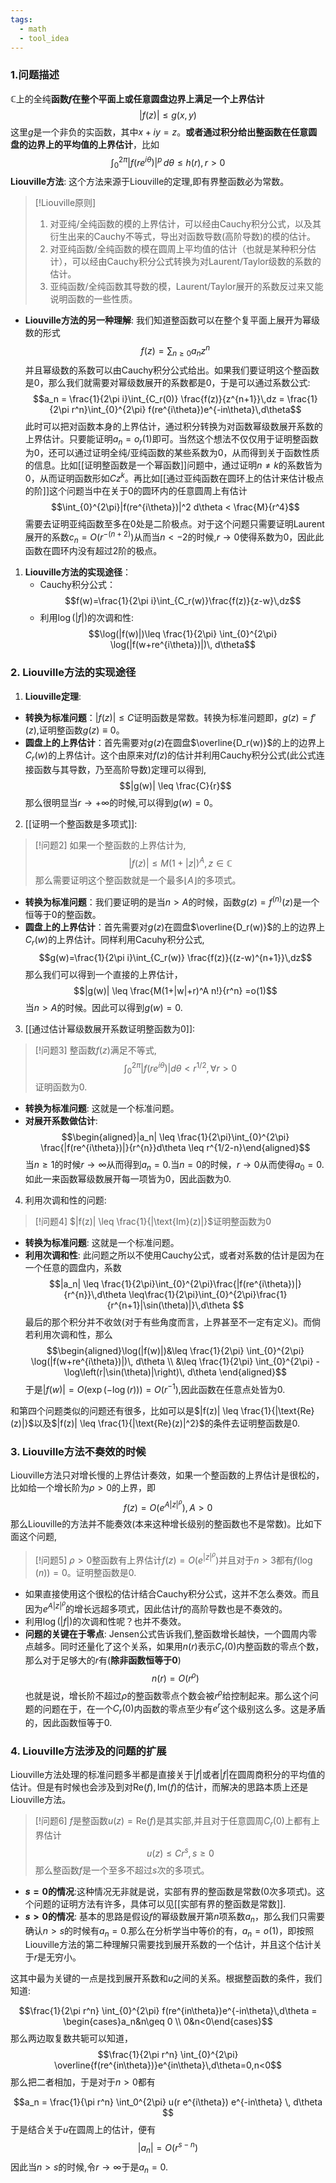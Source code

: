 ```yaml
---
tags:
  - math
  - tool_idea
---
```

### 1.问题描述

$\mathbb{C}$上的全纯**函数$f$在整个平面上或任意圆盘边界上满足一个上界估计**$$|f(z)|\leq g(x,y)$$这里$g$是一个非负的实函数，其中$x+iy =z$。**或者通过积分给出整函数在任意圆盘的边界上的平均值的上界估计**，比如$$\int_{0}^{2\pi} |f(re^{i\theta})|^p\,d\theta \leq h(r),r>0$$
**Liouville方法**: 这个方法来源于Liouville的定理,即有界整函数必为常数。

> [!Liouville原则]
> 1. 对亚纯/全纯函数的模的上界估计，可以经由Cauchy积分公式，以及其衍生出来的Cauchy不等式，导出对函数导数(高阶导数)的模的估计。
> 2. 对亚纯函数/全纯函数的模在圆周上平均值的估计（也就是某种积分估计），可以经由Cauchy积分公式转换为对Laurent/Taylor级数的系数的估计。
> 3. 亚纯函数/全纯函数其导数的模，Laurent/Taylor展开的系数反过来又能说明函数的一些性质。


* **Liouville方法的另一种理解**: 我们知道整函数可以在整个复平面上展开为幂级数的形式$$f(z) = \sum_{n\geq 0}a_nz^n$$并且幂级数的系数可以由Cauchy积分公式给出。如果我们要证明这个整函数是0，那么我们就需要对幂级数展开的系数都是0，于是可以通过系数公式:$$a_n = \frac{1}{2\pi i}\int_{C_r(0)} \frac{f(z)}{z^{n+1}}\,dz = \frac{1}{2\pi r^n}\int_{0}^{2\pi} f(re^{i\theta})e^{-in\theta}\,d\theta$$此时可以把对函数本身的上界估计，通过积分转换为对函数幂级数展开系数的上界估计。只要能证明$a_n = o_{r}(1)$即可。当然这个想法不仅仅用于证明整函数为0，还可以通过证明全纯/亚纯函数的某些系数为0，从而得到关于函数性质的信息。比如[[证明整函数是一个幂函数]]问题中，通过证明$n\neq k$的系数皆为0，从而证明函数形如$Cz^k$。再比如[[通过亚纯函数在圆环上的估计来估计极点的阶]]这个问题当中在关于$0$的圆环内的任意圆周上有估计$$\int_{0}^{2\pi}|f(re^{i\theta})|^2 d\theta < \frac{M}{r^4}$$需要去证明亚纯函数至多在0处是二阶极点。对于这个问题只需要证明Laurent展开的系数$c_n = O(r^{-(n+2)})$从而当$n<-2$的时候,$r\to 0$使得系数为0，因此此函数在圆环内没有超过2阶的极点。
1. **Liouville方法的实现途径**：
   * Cauchy积分公式：$$f(w)=\frac{1}{2\pi i}\int_{C_r(w)}\frac{f(z)}{z-w}\,dz$$
   * 利用$\log(|f|)$的次调和性: $$\log(|f(w)|)\leq \frac{1}{2\pi} \int_{0}^{2\pi} \log(|f(w+re^{i\theta})|)\, d\theta$$
### 2. Liouville方法的实现途径
1. **Liouville定理**:
* **转换为标准问题**：$|f(z)| \leq C$证明函数是常数。转换为标准问题即，$g(z)=f'(z)$,证明整函数$g(z) \equiv 0$。
* **圆盘上的上界估计**：首先需要对$g(z)$在圆盘$\overline{D_r(w)}$的上的边界上$C_r(w)$的上界估计。这个由原来对$f(z)$的估计并利用Cauchy积分公式(此公式连接函数与其导数，乃至高阶导数)定理可以得到,$$|g(w)| \leq \frac{C}{r}$$那么很明显当$r\to +\infty$的时候,可以得到$g(w)=0$。
2. [[证明一个整函数是多项式]]: 

> [!问题2]
> 如果一个整函数的上界估计为,$$|f(z)|\leq M(1+|z|)^A,z\in
> \mathbb{C}$$那么需要证明这个整函数就是一个最多$\lfloor A \rfloor$的多项式。

* **转换为标准问题**：我们要证明的是当$n>A$的时候，函数$g(z) = f^{(n)}(z)$是一个恒等于0的整函数。
* **圆盘上的上界估计**：首先需要对$g(z)$在圆盘$\overline{D_r(w)}$的上的边界上$C_r(w)$的上界估计。同样利用Cacuhy积分公式,$$g(w)=\frac{1}{2\pi i}\int_{C_r(w)} \frac{f(z)}{(z-w)^{n+1}}\,dz$$那么我们可以得到一个直接的上界估计，$$|g(w)| \leq \frac{M(1+|w|+r)^A n!}{r^n}
=o(1)$$当$n>A$的时候。因此可以得到$g(w)=0$.
3. [[通过估计幂级数展开系数证明整函数为0]]:

> [!问题3]
> 整函数$f(z)$满足不等式,$$\int_{0}^{2\pi}
> |f(re^{i \theta})| d\theta < r^{1/2},\forall r >0$$ 证明函数为0.

* **转换为标准问题**: 这就是一个标准问题。
* **对展开系数做估计**: $$\begin{aligned}|a_n|  \leq
\frac{1}{2\pi}\int_{0}^{2\pi}
\frac{|f(re^{i\theta})|}{r^{n}}d\theta \leq
r^{1/2-n}\end{aligned}$$
当$n\geq 1$的时候$r \to \infty$从而得到$a_n =0$.当$n=0$的时候，$r \to 0$从而使得$a_0 =0$.如此一来函数幂级数展开每一项皆为0，因此函数为0.
4. 利用次调和性的问题:

> [!问题4]
> $|f(z)| \leq \frac{1}{|\text{Im}(z)|}$证明整函数为0

* **转换为标准问题**: 这就是一个标准问题。
* **利用次调和性**:  此问题之所以不使用Cauchy公式，或者对系数的估计是因为在一个任意的圆盘内，系数$$|a_n|  \leq \frac{1}{2\pi}\int_{0}^{2\pi}\frac{|f(re^{i\theta})|}{r^{n}}\,d\theta \leq\frac{1}{2\pi}\int_{0}^{2\pi}\frac{1}{r^{n+1}|\sin(\theta)|}\,d\theta $$最后的那个积分并不收敛(对于有些角度而言，上界甚至不一定有定义)。而倘若利用次调和性，那么$$\begin{aligned}\log(|f(w)|)&\leq \frac{1}{2\pi} \int_{0}^{2\pi} \log(|f(w+re^{i\theta})|)\, d\theta \\ &\leq \frac{1}{2\pi} \int_{0}^{2\pi} -\log\left(r|\sin(\theta)|\right)\, d\theta   \end{aligned}$$于是$|f(w)|=O(\exp(-\log(r)))=O(r^{-1})$,因此函数在任意点处皆为0.

和第四个问题类似的问题还有很多，比如可以是$|f(z)| \leq \frac{1}{|\text{Re}(z)|}$以及$|f(z)| \leq \frac{1}{|\text{Re}(z)|^2}$的条件去证明整函数是0.

### 3. Liouville方法不奏效的时候
Liouville方法只对增长慢的上界估计奏效，如果一个整函数的上界估计是很松的，比如给一个增长阶为$\rho >0$的上界，即$$f(z) = O(e^{A|z|^{\rho}}),A>0$$那么Liouville的方法并不能奏效(本来这种增长级别的整函数也不是常数)。比如下面这个问题,

> [!问题5]
> $\rho >0$整函数有上界估计$f(z) = O(e^{|z|^{\rho}})$并且对于$n>3$都有$f(\log(n))=0$。证明整函数是0.

* 如果直接使用这个很松的估计结合Cauchy积分公式，这并不怎么奏效。而且因为$e^{A|z|^{\rho}}$的增长远超多项式，因此估计$f$的高阶导数也是不奏效的。
* 利用$\log(|f|)$的次调和性呢？也并不奏效。
* **问题的关键在于零点**: Jensen公式告诉我们,整函数增长越快，一个圆周内零点越多。同时还量化了这个关系，如果用$n(r)$表示$C_r(0)$内整函数的零点个数，那么对于足够大的$r$有(**除非函数恒等于0**)$$n(r) = O(r^{\rho})$$也就是说，增长阶不超过$\rho$的整函数零点个数会被$r^{\rho}$给控制起来。那么这个问题的问题在于，在一个$C_r(0)$内函数的零点至少有$e^r$这个级别这么多。这是矛盾的，因此函数恒等于0.
### 4. Liouville方法涉及的问题的扩展
Liouville方法处理的标准问题多半都是直接关于$|f|$或者$|f|$在圆周商积分的平均值的估计。但是有时候也会涉及到对$\text{Re}(f),\text{Im}(f)$的估计，而解决的思路本质上还是Liouville方法。

> [!问题6]
> $f$是整函数$u(z) = \text{Re}(f)$是其实部,并且对于任意圆周$C_r(0)$上都有上界估计$$u(z)\leq Cr^s,s\geq 0$$那么整函数$f$是一个至多不超过$s$次的多项式。

* **$s =0$的情况**:这种情况无非就是说，实部有界的整函数是常数(0次多项式)。这个问题的证明方法有许多，具体可以见[[实部有界的整函数是常数]].
* **$s >0$的情况**: 
基本的思路是假设$f$的幂级数展开第$n$项系数$a_n$，那么我们只需要确认$n >s$的时候有$a_n =0$.那么在分析学当中等价的有，$a_n =o(1)$，即按照Liouville方法的第二种理解只需要找到展开系数的一个估计，并且这个估计关于$r$是无穷小。

这其中最为关键的一点是找到展开系数和$u$之间的关系。根据整函数的条件，我们知道:

$$\frac{1}{2\pi r^n} \int_{0}^{2\pi} f(re^{in\theta})e^{-in\theta}\,d\theta = \begin{cases}a_n&n\geq 0 \\ 0&n<0\end{cases}$$
那么两边取复数共轭可以知道，
$$\frac{1}{2\pi r^n} \int_{0}^{2\pi} \overline{f(re^{in\theta})}e^{in\theta}\,d\theta=0,n<0$$
那么把二者相加，于是对于$n>0$都有

$$a_n  = \frac{1}{\pi r^n} \int_0^{2\pi} u(r e^{i\theta}) e^{-in\theta} \, d\theta
$$
于是结合关于$u$在圆周上的估计，便有
$$|a_n| = O(r^{s-n})$$
因此当$n>s$的时候,令$r\to \infty$于是$a_n =0$.